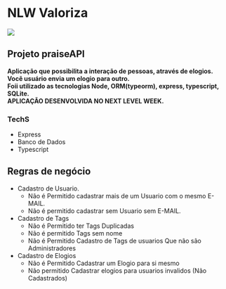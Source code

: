 # NLW Valoriza

<img src="https://img.icons8.com/color/240/000000/nodejs.png"/>

## Projeto praiseAPI

<b>Aplicação que  possibilita a interação de pessoas, através de elogios.<br/> Você usuário envia um elogio para outro.<br/> Foii utilizado as tecnologias Node, ORM(typeorm), express, typescript, SQLite.<br/>
APLICAÇÃO DESENVOLVIDA NO NEXT LEVEL WEEK.</b>

### TechS 
- Express
- Banco de Dados
- Typescript

## Regras de negócio

 - Cadastro de Usuario.
   - Não é Permitido cadastrar mais de um Usuario com o mesmo E-MAIL.
   - Não é permitido cadastrar sem Usuario sem E-MAIL.
 - Cadastro de Tags
   - Não é Permitido ter Tags Duplicadas 
   - Não é permitido Tags sem nome
   -  Não é Permitido Cadastro de Tags de usuarios Que não são Administradores
 - Cadastro de Elogios
   - Não é Permitido Cadastrar um Elogio para si mesmo
   - Não permitido Cadastrar elogios para usuarios invalidos (Não Cadastrados)